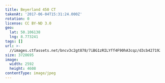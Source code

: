 ```yaml
---
title: Beyerland 450 CT
takenAt: '2017-06-04T15:31:24.000Z'
rotation: 0
license: CC BY-ND 3.0
geo:
  lat: 50.106138
  lng: 8.773241
tags: []
url: >-
  //images.ctfassets.net/bncv3c2gt878/7iBG1zRILYff4F90hA3cqz/d3cb427192830b56d220db421b2a5808/beyerland-450-ct_35054778986_o
size: 3728695
image:
  width: 2592
  height: 4608
contentType: image/jpeg
---
```


